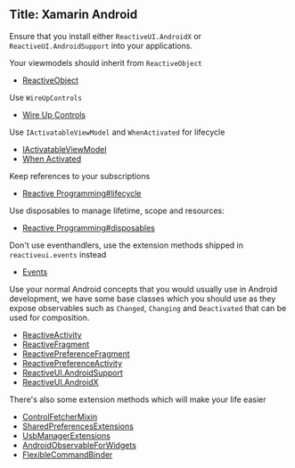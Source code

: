 Title: Xamarin Android
---

Ensure that you install either `ReactiveUI.AndroidX` or `ReactiveUI.AndroidSupport` into your applications.

Your viewmodels should inherit from `ReactiveObject`

- [ReactiveObject](https://reactiveui.net/api/reactiveui/reactiveobject/)

Use `WireUpControls`

- [Wire Up Controls](https://reactiveui.net/docs/handbook/data-binding/xamarin-android/wire-up-controls)

Use `IActivatableViewModel` and `WhenActivated` for lifecycle

- [IActivatableViewModel](https://reactiveui.net/api/reactiveui/IActivatableViewModel/)
- [When Activated](https://reactiveui.net/docs/handbook/when-activated/)

Keep references to your subscriptions

- [Reactive Programming#lifecycle](https://reactiveui.net/docs/reactive-programming#lifecycle)

Use disposables to manage lifetime, scope and resources:

- [Reactive Programming#disposables](https://reactiveui.net/docs/reactive-programming#disposables)

Don't use eventhandlers, use the extension methods shipped in `reactiveui.events` instead

- [Events](https://reactiveui.net/docs/handbook/events/)

Use your normal Android concepts that you would usually use in Android development, we have some base classes which you should use as they expose observables such as `Changed`, `Changing` and `Deactivated` that can be used for composition.

- [ReactiveActivity](https://reactiveui.net/api/reactiveui/reactiveactivity_1/)
- [ReactiveFragment](https://reactiveui.net/api/reactiveui/reactivefragment_1/)
- [ReactivePreferenceFragment](https://reactiveui.net/api/reactiveui/reactivepreferencefragment_1/)
- [ReactivePreferenceActivity](https://reactiveui.net/api/reactiveui/reactivepreferenceactivity_1/)
- [ReactiveUI.AndroidSupport](https://www.reactiveui.net/api/reactiveui.androidsupport/)
- [ReactiveUI.AndroidX](https://www.reactiveui.net/api/reactiveui.androidx/)

There's also some extension methods which will make your life easier

- [ControlFetcherMixin](https://reactiveui.net/api/reactiveui.androidsupport/controlfetchermixin/)
- [SharedPreferencesExtensions](https://reactiveui.net/api/reactiveui/sharedpreferencesextensions/)
- [UsbManagerExtensions](https://reactiveui.net/api/reactiveui/usbmanagerextensions/)
- [AndroidObservableForWidgets](https://reactiveui.net/api/reactiveui/androidobservableforwidgets/)
- [FlexibleCommandBinder](https://reactiveui.net/api/reactiveui/flexiblecommandbinder/)
